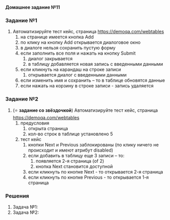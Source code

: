#### Домашнее задание №11

### Задание №1
1. Автоматизируйте тест кейс, страница https://demoqa.com/webtables
   1. на странице имеется кнопка Add
   2. по клику на кнопку Add открывается диалоговое окно
   3. в диалоге нельзя сохранить пустую форму
   4. если заполнить все поля и нажать на кнопку Submit
      1. диалог закрывается
      2. в таблицу добавляется новая запись с введенными данными
   5. если кликнуть на карандаш на строке записи
      1. открывается диалог с введенными данными
   6. если изменить имя и сохранить – то в таблице обновятся данные
   7. если нажать на корзину в строке записи - запись удаляется

### Задание №2
1. (⭐ **задание со звёздочкой**) Автоматизируйте тест кейс, страница https://demoqa.com/webtables
   1. предусловия
      1. открыта страница
      2. кол-во строк в таблице установлено 5
   2. тест кейс
      1. кнопки Next и Previous заблокированы (по клику ничего не происходит и имеют атрибут disabled)
      2. если добавить в таблицу еще 3 записи – то:
         1. появляется 2-я страница (of 2)
         2. кнопка Next становится доступной
      3. если кликнуть по кнопке Next - то открывается 2-я страница
      4. если кликнуть по кнопке Previous - то открывается 1-я страница

### Решения
1. Задача №1: 
2. Задача №2: 
